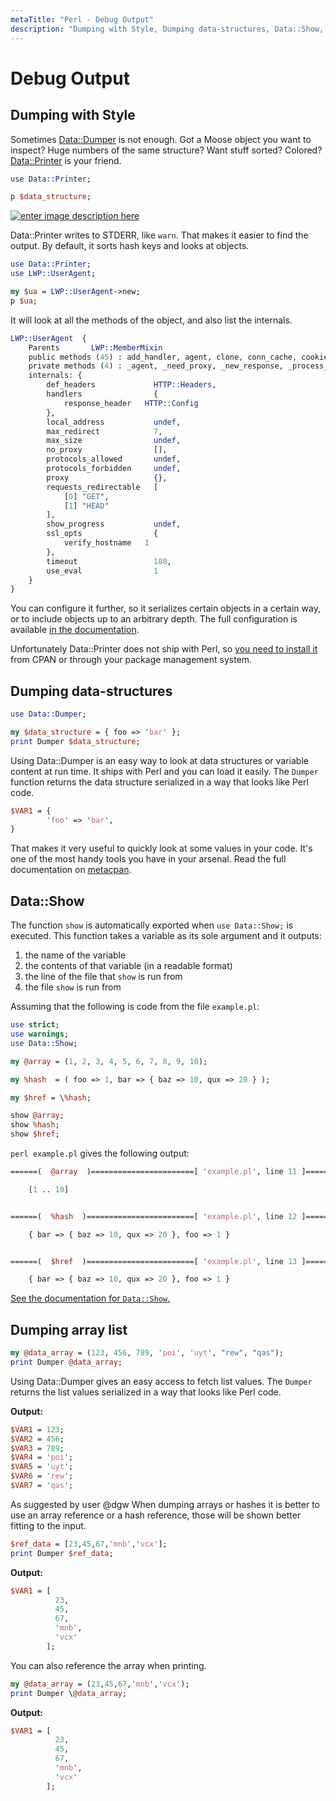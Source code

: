 ```yaml
---
metaTitle: "Perl - Debug Output"
description: "Dumping with Style, Dumping data-structures, Data::Show, Dumping array list"
---
```


# Debug Output



## Dumping with Style


Sometimes [Data::Dumper](https://metacpan.org/pod/Data::Dumper) is not enough. Got a Moose object you want to inspect? Huge numbers of the same structure? Want stuff sorted? Colored? [Data::Printer](https://metacpan.org/pod/Data::Printer) is your friend.

```perl
use Data::Printer;

p $data_structure;

```

[<img src="http://i.stack.imgur.com/Eoue5.png" alt="enter image description here" />](http://i.stack.imgur.com/Eoue5.png)

Data::Printer writes to STDERR, like `warn`. That makes it easier to find the output. By default, it sorts hash keys and looks at objects.

```perl
use Data::Printer;
use LWP::UserAgent;

my $ua = LWP::UserAgent->new;
p $ua;

```

It will look at all the methods of the object, and also list the internals.

```perl
LWP::UserAgent  {
    Parents       LWP::MemberMixin
    public methods (45) : add_handler, agent, clone, conn_cache, cookie_jar, credentials, default_header, default_headers, delete, env_proxy, from, get, get_basic_credentials, get_my_handler, handlers, head, is_online, is_protocol_supported, local_address, max_redirect, max_size, mirror, new, no_proxy, parse_head, post, prepare_request, progress, protocols_allowed, protocols_forbidden, proxy, put, redirect_ok, remove_handler, request, requests_redirectable, run_handlers, send_request, set_my_handler, show_progress, simple_request, ssl_opts, timeout, use_alarm, use_eval
    private methods (4) : _agent, _need_proxy, _new_response, _process_colonic_headers
    internals: {
        def_headers             HTTP::Headers,
        handlers                {
            response_header   HTTP::Config
        },
        local_address           undef,
        max_redirect            7,
        max_size                undef,
        no_proxy                [],
        protocols_allowed       undef,
        protocols_forbidden     undef,
        proxy                   {},
        requests_redirectable   [
            [0] "GET",
            [1] "HEAD"
        ],
        show_progress           undef,
        ssl_opts                {
            verify_hostname   1
        },
        timeout                 180,
        use_eval                1
    }
}

```

You can configure it further, so it serializes certain objects in a certain way, or to include objects up to an arbitrary depth. The full configuration is available [in the documentation](https://metacpan.org/pod/Data::Printer#CUSTOMIZATION).

Unfortunately Data::Printer does not ship with Perl, so [you need to install it](http://stackoverflow.com/questions/65865/whats-the-easiest-way-to-install-a-missing-perl-module) from CPAN or through your package management system.



## Dumping data-structures


```perl
use Data::Dumper;

my $data_structure = { foo => 'bar' };
print Dumper $data_structure;

```

Using Data::Dumper is an easy way to look at data structures or variable content at run time. It ships with Perl and you can load it easily. The `Dumper` function returns the data structure serialized in a way that looks like Perl code.

```perl
$VAR1 = {
        'foo' => 'bar',
}

```

That makes it very useful to quickly look at some values in your code. It's  one of the most handy tools you have in your arsenal. Read the full documentation on [metacpan](https://metacpan.org/pod/Data::Dumper).



## Data::Show


The function `show` is automatically exported when `use Data::Show;` is executed. This function takes a variable as its sole argument and it outputs:

1. the name of the variable
1. the contents of that variable (in a readable format)
1. the line of the file that `show` is run from
1. the file `show` is run from

Assuming that the following is code from the file `example.pl`:

```perl
use strict;
use warnings;
use Data::Show;

my @array = (1, 2, 3, 4, 5, 6, 7, 8, 9, 10);

my %hash  = ( foo => 1, bar => { baz => 10, qux => 20 } );

my $href = \%hash;

show @array;
show %hash;
show $href;

```

`perl example.pl` gives the following output:

```perl
======(  @array  )=======================[ 'example.pl', line 11 ]======

    [1 .. 10]


======(  %hash  )========================[ 'example.pl', line 12 ]======

    { bar => { baz => 10, qux => 20 }, foo => 1 }


======(  $href  )========================[ 'example.pl', line 13 ]======

    { bar => { baz => 10, qux => 20 }, foo => 1 }

```

[See the documentation for `Data::Show`.](https://metacpan.org/pod/Data::Show)



## Dumping array list


```perl
my @data_array = (123, 456, 789, 'poi', 'uyt', "rew", "qas");
print Dumper @data_array;

```

Using Data::Dumper gives an easy access to fetch list values. The `Dumper` returns the list values serialized in a way that looks like Perl code.

**Output:**

```perl
$VAR1 = 123;
$VAR2 = 456;
$VAR3 = 789;
$VAR4 = 'poi';
$VAR5 = 'uyt';
$VAR6 = 'rew';
$VAR7 = 'qas';

```

As suggested by user @dgw
When dumping arrays or hashes it is better to use an array reference or a hash reference, those will be shown better fitting to the input.

```perl
$ref_data = [23,45,67,'mnb','vcx'];
print Dumper $ref_data;

```

**Output:**

```perl
$VAR1 = [
          23,
          45,
          67,
          'mnb',
          'vcx'
        ];

```

You can also reference the array when printing.

```perl
my @data_array = (23,45,67,'mnb','vcx');
print Dumper \@data_array;

```

**Output:**

```perl
$VAR1 = [
          23,
          45,
          67,
          'mnb',
          'vcx'
        ];

```

